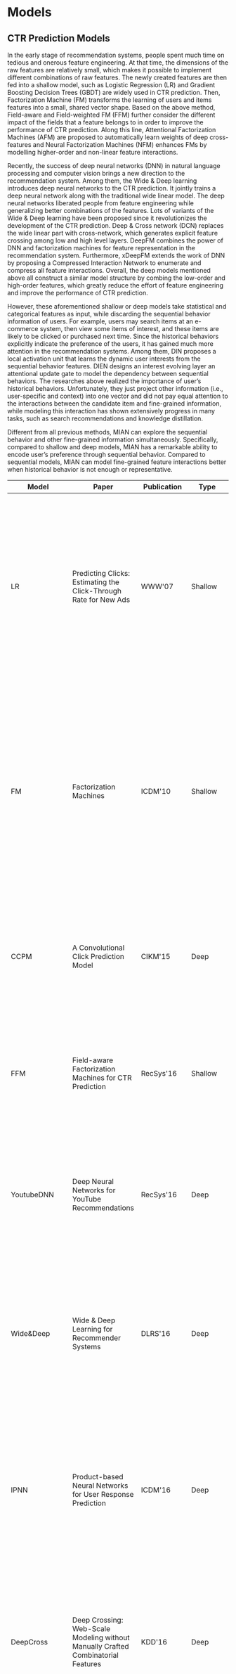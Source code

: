 # Models

## CTR Prediction Models

In the early stage of recommendation systems, people spent much time on tedious and onerous feature engineering. At that time, the dimensions of the raw features are relatively small, which makes it possible to implement different combinations of raw features. The newly created features are then fed into a shallow model, such as Logistic Regression (LR) and Gradient Boosting Decision Trees (GBDT) are widely used in CTR prediction. Then, Factorization Machine (FM) transforms the learning of users and items features into a small, shared vector shape. Based on the above method, Field-aware and Field-weighted FM (FFM) further consider the different impact of the fields that a feature belongs to in order to improve the performance of CTR prediction. Along this line, Attentional Factorization Machines (AFM) are proposed to automatically learn weights of deep cross-features and Neural Factorization Machines (NFM) enhances FMs by modelling higher-order and non-linear feature interactions.

Recently, the success of deep neural networks (DNN) in natural language processing and computer vision brings a new direction to the recommendation system. Among them, the Wide & Deep learning introduces deep neural networks to the CTR prediction. It jointly trains a deep neural network along with the traditional wide linear model. The deep neural networks liberated people from feature engineering while generalizing better combinations of the features. Lots of variants of the Wide & Deep learning have been proposed since it revolutionizes the development of the CTR prediction. Deep & Cross network (DCN) replaces the wide linear part with cross-network, which generates explicit feature crossing among low and high level layers. DeepFM combines the power of DNN and factorization machines for feature representation in the recommendation system. Furthermore, xDeepFM extends the work of DNN by proposing a Compressed Interaction Network to enumerate and compress all feature interactions. Overall, the deep models mentioned above all construct a similar model structure by combing the low-order and high-order features, which greatly reduce the effort of feature engineering and improve the performance of CTR prediction.

However, these aforementioned shallow or deep models take statistical and categorical features as input, while discarding the sequential behavior information of users. For example, users may search items at an e-commerce system, then view some items of interest, and these items are likely to be clicked or purchased next time. Since the historical behaviors explicitly indicate the preference of the users, it has gained much more attention in the recommendation systems. Among them, DIN proposes a local activation unit that learns the dynamic user interests from the sequential behavior features. DIEN designs an interest evolving layer an attentional update gate to model the dependency between sequential behaviors. The researches above realized the importance of user’s historical behaviors. Unfortunately, they just project other information (i.e., user-specific and context) into one vector and did not pay equal attention to the interactions between the candidate item and fine-grained information, while modeling this interaction has shown extensively progress in many tasks, such as search recommendations and knowledge distillation.

Different from all previous methods, MIAN can explore the sequential behavior and other fine-grained information simultaneously. Specifically, compared to shallow and deep models, MIAN has a remarkable ability to encode user’s preference through sequential behavior. Compared to sequential models, MIAN can model fine-grained feature interactions better when historical behavior is not enough or representative.

| Model | Paper | Publication | Type | Description |
| --- | --- | --- | --- | --- |
| LR | Predicting Clicks: Estimating the Click-Through Rate for New Ads | WWW'07 | Shallow | Logistic regression (LR) is a simple baseline model for CTR prediction. With the online learning algorithm, FTRL, proposed by Google, LR has been widely adopted in industry. It’s a widely used baseline and applies linear transformation to model the relationship of all the features. |
| FM | Factorization Machines | ICDM'10 | Shallow | While LR fails to capture non-linear feature interactions, Rendle et al. propose factorization machine (FM) that embeds features into dense vectors and models pairwise feature interactions as inner products of the corresponding embedding vectors. Notably, FM also has a linear time complexity in terms of the number of features. |
| CCPM | A Convolutional Click Prediction Model | CIKM'15 | Deep | CCPM reports the first attempt to use convolution for CTR prediction, where feature embeddings are aggregated hierarchically through convolution networks. |
| FFM | Field-aware Factorization Machines for CTR Prediction | RecSys'16 | Shallow | Field-aware factorization machine (FFM) is an extension of FM that considers field information for feature interactions. It was a winner model in several Kaggle contests on CTR prediction. |
| YoutubeDNN | Deep Neural Networks for YouTube Recommendations | RecSys'16 | Deep | DNN is a straightforward deep model, which applies a fully-connected network (termed DNN) after the concatenation of feature embeddings for CTR prediction. |
| Wide&Deep | Wide & Deep Learning for Recommender Systems | DLRS'16 | Deep | Wide&Deep is a general learning framework proposed by Google that combines a wide (or shallow) network and deep network to achieve the advantages of both. It jointly trains a linear model and a deep MLP model to the CTR prediction. |
| IPNN | Product-based Neural Networks for User Response Prediction | ICDM'16 | Deep | PNN is a product-based network that feeds the inner (or outer) products of features embeddings as the input of DNN. Due to the huge memory requirement of pairwise outer products, we use the inner product version, IPNN. |
| DeepCross | Deep Crossing: Web-Scale Modeling without Manually Crafted Combinatorial Features | KDD'16 | Deep | Inspired by residual networks, deep crossing to add residual connections between layers of DNNs. DCN is proposed to handle a set of sparse and dense features, and learn cross high-order features jointly with traditional deep MLP. |
| HOFM | Higher-Order Factorization Machines | NIPS'16 | Shallow | Since FM only captures second-order feature interactions, HOFM aims to extend FM to higher-order factorization machines. However, it results in exponential feature combinations that consume huge memory and take a long running time. |
| DeepFM | DeepFM: A Factorization-Machine based Neural Network for CTR Prediction | IJCAI'17 | Deep | DeepFM is an extension of Wide&Deep that substitutes LR with FM to explicitly model second-order feature interactions. It combines the explicit high-order interaction module with deep MLP module and traditional FM module, and requires no manual feature engineering. |
| NFM | Neural Factorization Machines for Sparse Predictive Analytics | SIGIR'17 | Deep | Similar to PNN, NFM proposes a Bi-interaction layer that pools the pairwise feature interactions to a vector and then feed it to a DNN for CTR prediction. |
| AFM | Attentional Factorization Machines: Learning the Weight of Feature Interactions via Attention Networks | IJCAI'17 | Deep | Instead of treating all feature interactions equally as in FM, AFM learns the weights of feature interactions via attentional networks. Different from FwFM, AFM adjusts the weights dynamically according to the input data sample. |
| DCN | Deep & Cross Network for Ad Click Predictions | ADKDD'17 | Deep | In DCN, a cross network is proposed to perform high-order feature interactions in an explicit way. In addition, it also integrates a DNN network following the Wide&Deep framework. |
| FwFM | Field-weighted Factorization Machines for Click-Through Rate Prediction in Display Advertising | WWW'18 | Shallow | It considers field-wise weights of features interactions. Compared with FFM, it reports comparable performance but uses much fewer model parameters. |
| xDeepFM | xDeepFM: Combining Explicit and Implicit Feature Interactions for Recommender Systems | KDD'18 | xDeepFM | While high-order feature interactions modeled by DCN are bit-wise, xDeepFM proposes to capture high-order feature interactions in a vector-wise way via a compressed interaction network (CIN). It uses Compressed Interaction Network to enumerate and compress all feature interactions, for modeling an explicit order of interactions. |
| DIN | Deep Interest Network for Click-Through Rate Prediction | KDD'18 | Deep | It’s an early work exploits users’ historical behaviors and uses the attention mechanism to activate user behaviors in which the user be interested in different items. |
| FiGNN | FiGNN: Modeling Feature Interactions via Graph Neural Networks for CTR Prediction | CIKM'19 | Deep | FiGNN leverages the message passing mechanism of graph neural networks to learn high-order features interactions. |
| AutoInt/AutoInt+ | AutoInt: Automatic Feature Interaction Learning via Self-Attentive Neural Networks | CIKM'19 | Deep | AutoInt leverages self-attention networks to learn high-order features interactions. AutoInt+ integrates AutoInt with a DNN network. |
| FiBiNET | FiBiNET: Combining Feature Importance and Bilinear feature Interaction for Click-Through Rate Prediction | RecSys'19 | Deep | FiBiNET leverages squeeze-excitation network to capture important features, and proposes bilinear interactions to enhance feature interactions. |
| FGCNN | Feature Generation by Convolutional Neural Network for Click-Through Rate Prediction | WWW'19 | Deep | FGCNN applies convolution networks and recombination layers to generate additional combinatorial features to enrich existing feature representations. |
| HFM/HFM+ | Holographic Factorization Machines for Recommendation | AAAI'19 | Deep | HFM proposes holographic representation and computes compressed outer products via circular convolution to model pairwise feature interactions. HFM+ further integrates a DNN network with HFM. |
| ONN | Operation-aware Neural Networks for User Response Prediction | Neural Networks'20 | Deep | ONN (a.k.a., NFFM) is a model built on FFM. It feeds the interaction outputs from FFM to a DNN network for CTR prediction. |
| AFN/AFN+ | Adaptive Factorization Network: Learning Adaptive-Order Feature Interactions | AAAI'20 | Deep | AFN applies logarithmic transformation layers to learn adaptive-order feature interactions. AFN+ further integrates AFN with a DNN network. |
| LorentzFM | Learning Feature Interactions with Lorentzian Factorization | AAAI'20 | Shallow | LorentzFM embed features into a hyperbolic space and model feature interactions via triangle inequality of Lorentz distance. |
| InterHAt | Interpretable Click-through Rate Prediction through Hierarchical Attention | WSDM'20 | Deep | InterHAt employs hierarchical attention networks to model high-order feature interactions in an efficient manner. |
| FLEN | FLEN: Leveraging Field for Scalable CTR Prediction | DLP-KDD'20 | Deep | FLEN: Leveraging Field for Scalable CTR Prediction |
| FmFM | FM^2: Field-matrixed Factorization Machines for Recommender Systems | WWW'21 | Deep | FM^2: Field-matrixed Factorization Machines for Recommender Systems |
